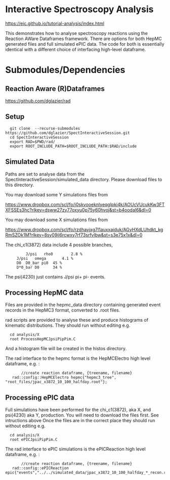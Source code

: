 # Interactive Spectroscopy Analysis

https://eic.github.io/tutorial-analysis/index.html

This demonstrates how to analyse spectroscopy reactions using the
Reaction AWare Dataframes framework. There are options for both
HepMC generated files and full simulated ePIC data. The code for both
is essentially identical with a different choice of interfacing
high-level dataframe.

# Submodules/Dependencies

## Reaction Aware (R)Dataframes

https://github.com/dglazier/rad

## Setup

      git clone  --recurse-submodules  https://github.com/dglazier/SpectInteractiveSession.git
      cd SpectInteractiveSession
      export RAD=$PWD/rad/
      export ROOT_INCLUDE_PATH=$ROOT_INCLUDE_PATH:$RAD/include

## Simulated Data

Paths are set to analyse data from the SpectInteractiveSession/simulated_data directory. Please download files to this directory.

You may download some Y simulations files from

https://www.dropbox.com/scl/fo/j0skvooeknlyeqglpki4k/AOUcVUcukKw3FTXFSSEs3hc?rlkey=dsww27zy77oxyu0p75y60hvoj&st=b4oodal6&dl=0

You may download some X simulations files from

https://www.dropbox.com/scl/fo/rzdhayjxg7l1auxxaiduk/AGyHXdLUhdkt_kgRmSZOk1M?rlkey=8sy09il6rcwxy7rf73srfvlbw&st=s3e75x1x&dl=0

The chi_c1(3872) data include 4 possible branches,

     		 J/psi   rho0	     2.8 %
		 J/psi   omega	     4.1 %
		 D0	 D0_bar	pi0  45 %
		 D*0_bar D0	     34 %

The psi(4230) just contains J/psi pi+ pi- events.


## Processing HepMC data

Files are provided in the hepmc_data directory containing generated
event records in the HepMC3 format, converted to .root files.

rad scripts are provided to analyse these and produce histograms
of kinematic distributions. They should run without editing e.g.

      cd analysis/X
      root ProcessHepMCJpsiPipPim.C

And a histogram file will be created in the histos directory.

The rad interface to the hepmc format is the HepMCElectro
high level dataframe, e.g. :

     	   //create reaction dataframe, {treename, filename}
   	   rad::config::HepMCElectro hepmc{"hepmc3_tree", "root_files/jpac_x3872_10_100_halfday.root"};
	   


## Processing ePIC data

Full simulations have been performed for the chi_c1(3872), aka X, and psi(4230) aka Y, production.
You will need to download the files first. See intructions above
Once the files are in the correct place they should run without editing e.g.

      cd analysis/X
      root ePICJpsiPipPim.C

The rad interface to ePIC simulations is the ePICReaction 
high level dataframe, e.g. :

     	   //create reaction dataframe, {treename, filename}
   	   rad::config::ePICReaction epic{"events","../../simulated_data/jpac_x3872_10_100_halfday_*_recon.root"};